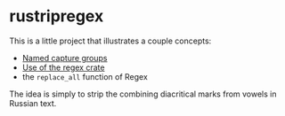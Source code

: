 # rustripregex

This is a little project that illustrates a couple concepts:

- [Named capture groups](https://www.regular-expressions.info/named.html)
- [Use of the regex crate](https://docs.rs/regex/latest/regex/#)
- the `replace_all` function of Regex

The idea is simply to strip the combining diacritical marks from vowels in Russian text.